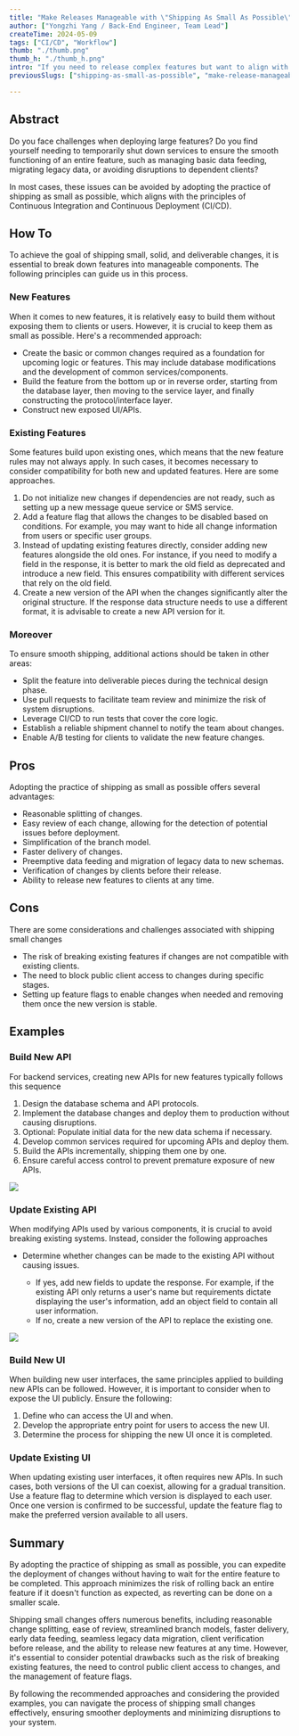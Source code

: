 ```yaml
---
title: "Make Releases Manageable with \"Shipping As Small As Possible\""
author: ["Yongzhi Yang / Back-End Engineer, Team Lead"]
createTime: 2024-05-09
tags: ["CI/CD", "Workflow"]
thumb: "./thumb.png"
thumb_h: "./thumb_h.png"
intro: "If you need to release complex features but want to align with the principles of Continuous Integration and Continuous Deployment (CI/CD), we outline here an approach that we use with our clients. By breaking down large features into manageable components, we have noticed that organizations can mitigate issues, ensure smoother data management and migration, and minimize disruptions to dependent clients. Further, this approach supports an Agile and iterative deployment process, enhancing stability and the user experience."
previousSlugs: ["shipping-as-small-as-possible", "make-release-manageable-with-shipping-as-small-as-possible"]

---
```


## Abstract

Do you face challenges when deploying large features? Do you find yourself needing to temporarily shut down services to ensure the smooth functioning of an entire feature, such as managing basic data feeding, migrating legacy data, or avoiding disruptions to dependent clients? 

In most cases, these issues can be avoided by adopting the practice of shipping as small as possible, which aligns with the principles of Continuous Integration and Continuous Deployment (CI/CD).


## How To

To achieve the goal of shipping small, solid, and deliverable changes, it is essential to break down features into manageable components. The following principles can guide us in this process.


### New Features

When it comes to new features, it is relatively easy to build them without exposing them to clients or users. However, it is crucial to keep them as small as possible. Here's a recommended approach:

- Create the basic or common changes required as a foundation for upcoming logic or features. This may include database modifications and the development of common services/components.
- Build the feature from the bottom up or in reverse order, starting from the database layer, then moving to the service layer, and finally constructing the protocol/interface layer.
- Construct new exposed UI/APIs.


### Existing Features

Some features build upon existing ones, which means that the new feature rules may not always apply. In such cases, it becomes necessary to consider compatibility for both new and updated features. Here are some approaches. 

1. Do not initialize new changes if dependencies are not ready, such as setting up a new message queue service or SMS service.
2. Add a feature flag that allows the changes to be disabled based on conditions. For example, you may want to hide all change information from users or specific user groups.
3. Instead of updating existing features directly, consider adding new features alongside the old ones. For instance, if you need to modify a field in the response, it is better to mark the old field as deprecated and introduce a new field. This ensures compatibility with different services that rely on the old field.
4. Create a new version of the API when the changes significantly alter the original structure. If the response data structure needs to use a different format, it is advisable to create a new API version for it.

### Moreover

To ensure smooth shipping, additional actions should be taken in other areas:


- Split the feature into deliverable pieces during the technical design phase.
- Use pull requests to facilitate team review and minimize the risk of system disruptions.
- Leverage CI/CD to run tests that cover the core logic.
- Establish a reliable shipment channel to notify the team about changes.
- Enable A/B testing for clients to validate the new feature changes. 

## Pros

Adopting the practice of shipping as small as possible offers several advantages:

- Reasonable splitting of changes.
- Easy review of each change, allowing for the detection of potential issues before deployment.
- Simplification of the branch model.
- Faster delivery of changes.
- Preemptive data feeding and migration of legacy data to new schemas.
- Verification of changes by clients before their release.
- Ability to release new features to clients at any time.


## Cons

There are some considerations and challenges associated with shipping small changes

- The risk of breaking existing features if changes are not compatible with existing clients.
- The need to block public client access to changes during specific stages.
- Setting up feature flags to enable changes when needed and removing them once the new version is stable.


## Examples

### Build New API

For backend services, creating new APIs for new features typically follows this sequence

1. Design the database schema and API protocols.
2. Implement the database changes and deploy them to production without causing disruptions.
3. Optional: Populate initial data for the new data schema if necessary.
4. Develop common services required for upcoming APIs and deploy them.
5. Build the APIs incrementally, shipping them one by one.
6. Ensure careful access control to prevent premature exposure of new APIs.

![](build_new_api.png)


### Update Existing API

When modifying APIs used by various components, it is crucial to avoid breaking existing systems. Instead, consider the following approaches

- Determine whether changes can be made to the existing API without causing issues.

    - If yes, add new fields to update the response. For example, if the existing API only returns a user's name but requirements dictate displaying the user's information, add an object field to contain all user information.
    - If no, create a new version of the API to replace the existing one.

![](./update_api.png)


### Build New UI

When building new user interfaces, the same principles applied to building new APIs can be followed. However, it is important to consider when to expose the UI publicly. Ensure the following:

1. Define who can access the UI and when.
2. Develop the appropriate entry point for users to access the new UI.
3. Determine the process for shipping the new UI once it is completed.


### Update Existing UI

When updating existing user interfaces, it often requires new APIs. In such cases, both versions of the UI can coexist, allowing for a gradual transition. Use a feature flag to determine which version is displayed to each user. Once one version is confirmed to be successful, update the feature flag to make the preferred version available to all users.


## Summary

By adopting the practice of shipping as small as possible, you can expedite the deployment of changes without having to wait for the entire feature to be completed. This approach minimizes the risk of rolling back an entire feature if it doesn't function as expected, as reverting can be done on a smaller scale.

Shipping small changes offers numerous benefits, including reasonable change splitting, ease of review, streamlined branch models, faster delivery, early data feeding, seamless legacy data migration, client verification before release, and the ability to release new features at any time. However, it's essential to consider potential drawbacks such as the risk of breaking existing features, the need to control public client access to changes, and the management of feature flags.

By following the recommended approaches and considering the provided examples, you can navigate the process of shipping small changes effectively, ensuring smoother deployments and minimizing disruptions to your system.
